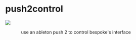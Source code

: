 
<a name=push2control></a><br>
# <b>push2control</b>
<img src="../images/push2control.png"><br>
<div style="display:inline-block;margin-left:50px;">
use an ableton push 2 to control bespoke's interface<br/><br/>